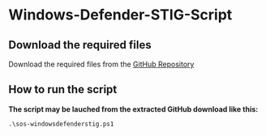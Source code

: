 # Windows-Defender-STIG-Script

## Download the required files

Download the required files from the [GitHub Repository](https://github.com/simeononsecurity/Windows-Defender-STIG-Script)

## How to run the script

**The script may be lauched from the extracted GitHub download like this:**
```
.\sos-windowsdefenderstig.ps1
```